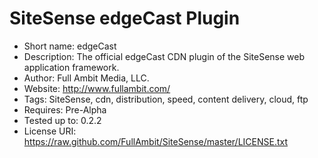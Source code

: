 SiteSense edgeCast Plugin
=================
 - Short name: edgeCast
 - Description: The official edgeCast CDN plugin of the SiteSense web application framework.
 - Author: Full Ambit Media, LLC.
 - Website: http://www.fullambit.com/
 - Tags: SiteSense, cdn, distribution, speed, content delivery, cloud, ftp
 - Requires: Pre-Alpha
 - Tested up to: 0.2.2
 - License URI: https://raw.github.com/FullAmbit/SiteSense/master/LICENSE.txt